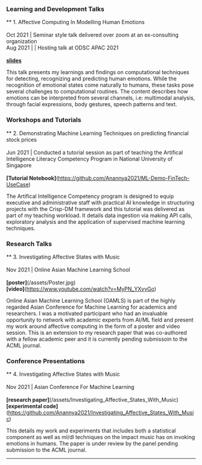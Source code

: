 
 

### Learning and Development Talks 
** 1. Affective Computing In Modelling Human Emotions <br><br>
      Oct 2021 | Seminar style talk delivered over zoom at an ex-consulting organization<br>
      Aug 2021 | | Hosting talk at ODSC APAC 2021 <br><br>
      <b>[slides](/assets/Affective_Computing_Human_Emotions.pdf)</b> <br>

This talk presents my learnings and findings on computational techniques for detecting, recognizing and predicting human emotions. While the recognition of emotional states come naturally to humans, these tasks pose several challenges to computational routines. The content describes how emotions can be interpreted from several channels, i.e: multimodal analysis, through facial expressions, body gestures, speech patterns and text. 

### Workshops and Tutorials
** 2. Demonstrating Machine Learning Techniques on predicting financial stock prices<br><br>
      Jun 2021 | Conducted a tutorial session as part of teaching the Artifical Intelligence Literacy Competency Program in National University of Singapore<br><br>
      <b>[Tutorial Notebook]</b>(https://github.com/Anannya2021/ML-Demo-FinTech-UseCase)<br>
   
 The Artifical Intelligence Competency program is designed to equip executive and administrative staff with practical AI knowledge in structuring projects with the Crisp-DM framework and this tutorial was delivered as part of my teaching workload. It details data ingestion via making API calls, exploratory analysis and the application of supervised machine learning techniques.  



### Research Talks
** 3. Investigating Affective States with Music <br><br>
      Nov 2021 | Online Asian Machine Learning School <br><br>
      <b>[poster]</b>(/assets/Poster.jpg) <br>
      <b>[video]</b>(https://www.youtube.com/watch?v=MyPN_YXvyGo)<br>
   
Online Asian Machine Learning School (OAMLS) is part of the highly regarded Asian Conference for Machine Learning for academics and researchers. I was a motivated participant    who had an invaluable opportunity to network with academic experts from AI/ML field and present my work around affective computing in the form of a poster and video session. This is an extension to my research paper that was co-authored with a fellow academic peer and it is currently pending submissoin to the ACML journal. 

### Conference Presentations
** 4. Investigating Affective States with Music <br><br>
      Nov 2021 | Asian Conference For Machine Learning<br><br>
      <b>[research paper]</b>(/assets/Investigating_Affective_States_With_Music)<br>
      <b>[experimental code]</b>(https://github.com/Anannya2021/Investigating_Affective_States_With_Music)<br>
   
 This details my work and experiments that includes both a statistical component as well as ml/dl techniques on the impact music has on invoking emotions in humans. The paper is under review by the panel pending submission to the ACML journal.

---
